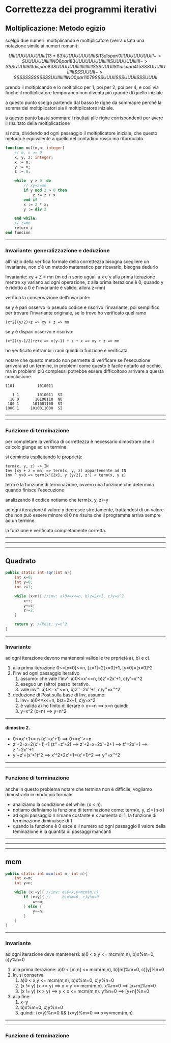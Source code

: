 # Correttezza dei programmi iterativi

## Moltiplicazione: Metodo egizio

scelgo due numeri: moltiplicando e moltiplicatore (verrà usata una notazione simile ai numeri romani):

```math
    UIII   UUUUUUUUIII  (13*83)


       I   UUUUUUUUIII                             SI   13 dispari     0

      II   UUUUUUUUIII ->           SUUUUUUIIIIII  NO   6  pari       83
           UUUUUUUUIII 
 
    IIII SUUUUUUIIIIII ->                SSSUUUII  SI   3  dispari    83
         SUUUUUUIIIIII

IIIIIIII      SSSUUUII                             SI   1  dispari   415
              SSSUUUII

 UIIIIII      SSSUUUII -> SSSSSSSSSSSSSUUIIIIIIII  NO   0  pari     1079
              SSSUUUII
              SSSUUUII                    
              SSSUUUII
```

prendo il moltiplcando e lo moltiplico per 1, poi per 2, poi per 4, e così via finche il moltiplicatore temporaneo non diventa più grande di quello iniziale

a questo punto scelgo partendo dal basso le righe da sommapre perché la somma dei moltiplicatori sia il moltiplicatore iniziale.

a questo punto basta sommare i risultati alle righe corrispondenti per avere il risultato della moltiplicazione

si nota, dividendo ad ogni passaggio il moltiplicatore iniziale, che questo metodo è equivalente a quello del contadino russo ma riformulato.

```pascal pseudocodice
function mul(m,n: integer)
    // m, n >= 0
    x, y, z: integer;
    x := m;
    y := n;
    z := 0;

    while  y > 0  do 
        // xy+z=mn
        if y mod 2 > 0 then
            z := z + x
        end if
        x := 2 * x;
        y := div 2

    end while;
    // z=mn
    return z
end funcion
```
---

### Invariante: generalizzazione e deduzione

all'inizio della verifica formale della correttezza bisogna scegliere un invariante, non c'è un metodo matematico per ricavarlo, bisogna dedurlo

Invariante: xy + Z = mn  (m ed n sono uguali a x e y alla prima iterazione mentre xy variano ad ogni operazione, z alla prima iterazione è 0, quando y è ridotto a 0 e l'invariante è valido, allora z=mn)

verifico la conservazione dell'invariante:

se y è pari osservo lo pseudo codice e riscrivo l'invariante, poi semplifico per trovare l'invariante originale, se lo trovo ho verificato quel ramo

    (x*2)(y/2)+z => xy + z => mn

se y è dispari osservo e riscrivo:

    (x*2)(y-1/2)+z+x => x(y-1) + z + x => xy + z => mn

ho verificato entrambi i rami quindi la funzione è verificata

notare che questo metodo non permette di verificare se l'esecuzione arriverà ad un termine, in problemi come questo è facile notarlo ad occhio, ma in problemi più complessi potrebbe essere difficoltoso arrivare a questa conclusione.

```
1101          1010011

   1 1        1010011  SI
  10 0       10100110  NO
 100 1      101001100  SI
1000 1     1010011000  SI
```

---
---

### Funzione di terminazione

per completare la verifica di correttezza è necessario dimostrare che il calcolo giunge ad un termine.

si comincia esplicitando le proprietà:

```
term(x, y, z) -> IN
Inv [xy + z = mn] => term(x, y, z) appartenente ad IN
Inv ^ y>0 => term(x'[2x], y'[y/2], z') < term(x, y z)
``` 

term è la funzione di terminazione, ovvero una funzione che determina quando finisce l'esecuzione

analizzando il codice notiamo che term(x, y, z)=y

ad ogni iterazione il valore y decresce strettamente, trattandosi di un valore che non può essere minore di 0 ne risulta che il programma arriva sempre ad un termine.

la funzione è verificata completamente corretta.

---
---
---

## Quadrato

```java
public static int sqr(int n){
    int x=0;
    int y=0;
    int z=1;

    while (x<n){ //inv: a)0<=x<=n, b)z=2x+1, c)y=x^2
        x++;
        y+=z;
        z+=2;
    }

    return y; //Post: y=n^2
}
```

---

### Invariante

ad ogni iterazione devono mantenersi valide le tre prprietà a), b) e c).

1. alla prima iterazione 0<=[x=0]<=n,  [z=1]=2[x=0]+1, [y=0]=[x=0]^2
2. l'inv ad ogni passaggio iterativo
   1. assumo: che vale l'inv': a)0<=x'<=n, b)z'=2x'+1, c)y'=x'^2
   2. eseguo un (altro) passo iterativo.
   3. vale inv'': a)0<=x''<=n, b)z''=2x''+1, c)y''=x''^2
3. deduzione di Post sulla base di Inv, assumo:
   1. inv=  a)0<=x<=n, b)z=2x+1, c)y=x^2
   2. è valida a) ho finito di iterare-> x>=n ==> x=n quindi:
   3. y=x^2 (x=n) ==> y=n^2

---

#### dimostro 2.

* 0<=x'+1<= n  (x''=x'+1) ==> 0<=x''<=n
* z'+2=x=2(x'+1)+1 (z''=z'+2) ==> z'+2=x=2x'+2+1 ==> z'=2x'+1 ==> z''=2x''+1
* y'+z'=(x'+1)^2 ==> x'^2+2x'+1=(x'+1)^2 ==> y''=x''^2

---
---

### Funzione di terminazione

anche in questo problema notare che termina non è difficile, vogliamo dimostrarlo in modo più formale

* analiziamo la condizione del while: (x < n).
* notiamo definiamo la funzione di terminazione come: term(x, y, z)={n-x}
* ad ogni passaggio n rimane costante e x aumenta di 1, la funzione di terminazione diminuisce di 1
* quando la funzione è 0 esce e il numero ad ogni passaggio il valore della teminazione è la quantità di passaggi mancanti

---
---
---

## mcm

```java
public static int mcm(int m, int n){
    int x=m;
    int y=n;

    while (x!=y){ //inv: a)0<x,y<mcm(m,n)
        if (x<y){ //     b)x%m=0, c)y%n=0
            x+=m;
        } else {
            y+=n;
        }
    }
}
```

---

### Invariante

ad ogni iterazione deve mantenersi: a)0 < x,y <= mcm(m,n),  b)x%m=0, c)y%n=0

1. alla prima iterazione: a)0 < [m,n] <= mcm(m,n),  b)[m]%m=0, c)[y]%n=0
2. In. si conserva
   1. a)0 < x,y <= mcm(m,n),  b)x%m=0, c)y%n=0
   2. (x != y) (x <= y) ==> x < y <= mcm(m,n).      x%m=0 ==> [x+m]%m=0
   3. (x != y) (x >  y) ==> y < x <= mcm(m,n).      y%n=0 ==> [y+n]%n=0
3. alla fine:
   1. x=y
   2. b)x%m=0, c)y%n=0
   3. quindi: (x=y)%n=0 && (x=y)%m=0 ==> x=y=mcm(m,n)

---
---

### Funzione di terminazione

